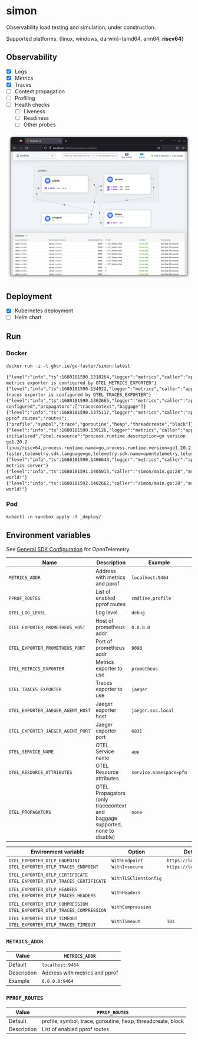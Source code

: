 # simon

Observability load testing and simulation, under construction.

Supported platforms: {linux, windows, darwin}-{amd64, arm64, **riscv64**}

## Observability
- [x] Logs
- [x] Metrics
- [x] Traces
- [ ] Context propagation
- [ ] Profiling
- [ ] Health checks
  - [ ] Liveness
  - [ ] Readiness
  - [ ] Other probes

![hubble.png](_docs/hubble.png)

## Deployment
- [x] Kubernetes deployment
- [ ] Helm chart

## Run

### Docker
```console
docker run -i -t ghcr.io/go-faster/simon:latest
```

```console
{"level":"info","ts":1680181590.1318264,"logger":"metrics","caller":"app/metrics.go:286","msg":"No metrics exporter is configured by OTEL_METRICS_EXPORTER"}
{"level":"info","ts":1680181590.134922,"logger":"metrics","caller":"app/metrics.go:319","msg":"No traces exporter is configured by OTEL_TRACES_EXPORTER"}
{"level":"info","ts":1680181590.1362665,"logger":"metrics","caller":"app/metrics.go:356","msg":"Propagators configured","propagators":["tracecontext","baggage"]}
{"level":"info","ts":1680181590.1375117,"logger":"metrics","caller":"app/metrics.go:112","msg":"Registering pprof routes","routes":["profile","symbol","trace","goroutine","heap","threadcreate","block"]}
{"level":"info","ts":1680181590.139126,"logger":"metrics","caller":"app/metrics.go:379","msg":"Metrics initialized","otel.resource":"process.runtime.description=go version go1.20.2 linux/riscv64,process.runtime.name=go,process.runtime.version=go1.20.2,service.name=simon,service.namespace=go-faster,telemetry.sdk.language=go,telemetry.sdk.name=opentelemetry,telemetry.sdk.version=1.14.0","metrics.http.addr":"localhost:9464"}
{"level":"info","ts":1680181590.1406643,"logger":"metrics","caller":"app/metrics.go:62","msg":"Starting metrics server"}
{"level":"info","ts":1680181591.1405013,"caller":"simon/main.go:28","msg":"Hello, world!"}
{"level":"info","ts":1680181592.1402662,"caller":"simon/main.go:28","msg":"Hello, world!"}
```

### Pod

```console
kubectl -n sandbox apply -f _deploy/
```

## Environment variables


See [General SDK Configuration][general-sdk] for OpenTelemetry.

[general-sdk]: https://opentelemetry.io/docs/concepts/sdk-configuration/general-sdk-configuration/


| Name                              | Description                                                                 | Example                 | Default                                                      |
|-----------------------------------|-----------------------------------------------------------------------------|-------------------------|--------------------------------------------------------------|
| `METRICS_ADDR`                    | Address with metrics and pprof                                              | `localhost:9464`        | To prometheus addr                                           |
| `PPROF_ROUTES`                    | List of enabled pprof routes                                                | `cmdline,profile`       | profile, symbol, trace, goroutine, heap, threadcreate, block |
| `OTEL_LOG_LEVEL`                  | Log level                                                                   | `debug`                 | `info`                                                       |
| `OTEL_EXPORTER_PROMETHEUS_HOST`   | Host of prometheus addr                                                     | `0.0.0.0`               | `localhost`                                                  |
| `OTEL_EXPORTER_PROMETHEUS_PORT`   | Port of prometheus addr                                                     | `9090`                  | `9464`                                                       |
| `OTEL_METRICS_EXPORTER`           | Metrics exporter to use                                                     | `prometheus`            | `none`                                                       |
| `OTEL_TRACES_EXPORTER`            | Traces exporter to use                                                      | `jaeger`                | `none`                                                       |
| `OTEL_EXPORTER_JAEGER_AGENT_HOST` | Jaeger exporter host                                                        | `jaeger.svc.local`      | `localhost`                                                  |
| `OTEL_EXPORTER_JAEGER_AGENT_PORT` | Jaeger exporter port                                                        | `6831`                  | `6831`                                                       |
| `OTEL_SERVICE_NAME`               | OTEL Service name                                                           | `app`                   | `unknown_service`                                            |
| `OTEL_RESOURCE_ATTRIBUTES`        | OTEL Resource attributes                                                    | `service.namespace=pfm` |                                                              |
| `OTEL_PROPAGATORS`                | OTEL Propagators (only tracecontext and baggage supported, none to disable) | `none`                  | `tracecontext,baggage`                                       |


| Environment variable                                                     | Option                        | Default value                                            |
|--------------------------------------------------------------------------|-------------------------------|----------------------------------------------------------|
| `OTEL_EXPORTER_OTLP_ENDPOINT` `OTEL_EXPORTER_OTLP_TRACES_ENDPOINT`       | `WithEndpoint` `WithInsecure` | `https://localhost:4317` or `https://localhost:4318`[^1] |
| `OTEL_EXPORTER_OTLP_CERTIFICATE` `OTEL_EXPORTER_OTLP_TRACES_CERTIFICATE` | `WithTLSClientConfig`         |                                                          |
| `OTEL_EXPORTER_OTLP_HEADERS` `OTEL_EXPORTER_OTLP_TRACES_HEADERS`         | `WithHeaders`                 |                                                          |
| `OTEL_EXPORTER_OTLP_COMPRESSION` `OTEL_EXPORTER_OTLP_TRACES_COMPRESSION` | `WithCompression`             |                                                          |
| `OTEL_EXPORTER_OTLP_TIMEOUT` `OTEL_EXPORTER_OTLP_TRACES_TIMEOUT`         | `WithTimeout`                 | `10s`                                                    |


### `METRICS_ADDR`

| Value       | `METRICS_ADDR`                 |
|-------------|--------------------------------|
| Default     | `localhost:9464`               |
| Description | Address with metrics and pprof |
| Example     | `0.0.0.0:9464`                 |

### `PPROF_ROUTES`

| Value       | `PPROF_ROUTES`                                               |
|-------------|--------------------------------------------------------------|
| Default     | profile, symbol, trace, goroutine, heap, threadcreate, block |
| Description | List of enabled pprof routes                                 |
